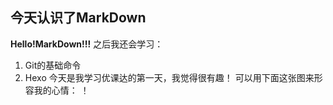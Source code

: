 ## 今天认识了MarkDown
**Hello!MarkDown!!!**
之后我还会学习：
1. Git的基础命令
1. Hexo
今天是我学习优课达的第一天，我觉得很有趣！
可以用下面这张图来形容我的心情：
！[](https://qgt-style.oss-cn-hangzhou.aliyuncs.com/newcoursep4/g1/g1-2-2/tenor.gif)
